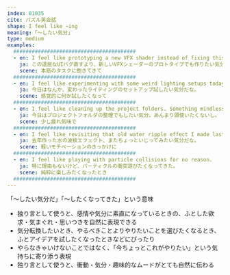 ```yaml
---
index: 01035
cite: パズル英会話
shape: I feel like ~ing
meaning: ｢〜したい気分」
type: medium
examples:
  ########################################
  - en: I feel like prototyping a new VFX shader instead of fixing this boring UI bug.
    ja: この退屈なUIバグ直すより、新しいVFXシェーダーのプロトタイプでも作りたい気分だな。
    scene: 本筋のタスクに飽きてきて
  ########################################
  - en: I feel like experimenting with some weird lighting setups today.
    ja: 今日はなんか、変わったライティングのセットアップ試したい気分だな。
    scene: 感覚的に何か試したくなって
  ########################################
  - en: I feel like cleaning up the project folders. Something mindless.
    ja: 今日はプロジェクトフォルダの整理でもしたい気分。あんまり頭使いたくないし。
    scene: 少し疲れ気味で
  ########################################
  - en: I feel like revisiting that old water ripple effect I made last year.
    ja: 去年作った水の波紋エフェクト、またちょっといじってみたい気分だな。
    scene: 軽いモチベーションのきっかけに
  ########################################
  - en: I feel like playing with particle collisions for no reason.
    ja: 特に理由もないけど、パーティクルの衝突遊びたくなってきた。
    scene: 純粋に楽しみたくなったとき
  ########################################
---
```


「〜したい気分だ」「〜したくなってきた」という意味

- 独り言として使うと、感情や気分に素直になっているときの、ふとした欲求・気まぐれ・思いつきを自然に表現できる
- 気分転換したいとき、やるべきことよりやりたいことを選びたくなるとき、ふとアイデアを試したくなったときなどにぴったり
- やらなきゃいけないことではなく、「今ちょっとこれがやりたい」という気持ちに寄り添う表現
- 独り言として使うと、衝動・気分・趣味的なムードがとても自然に伝わる
